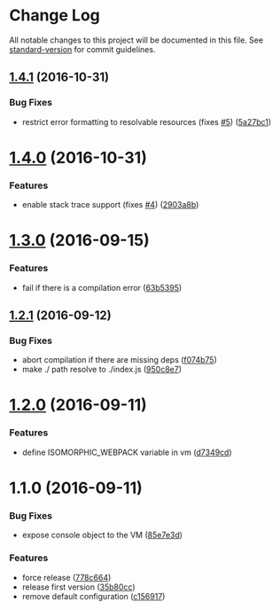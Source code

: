 # Change Log

All notable changes to this project will be documented in this file. See [standard-version](https://github.com/conventional-changelog/standard-version) for commit guidelines.

<a name="1.4.1"></a>
## [1.4.1](https://github.com/gajus/isomorphic-webpack/compare/v1.4.0...v1.4.1) (2016-10-31)


### Bug Fixes

* restrict error formatting to resolvable resources (fixes [#5](https://github.com/gajus/isomorphic-webpack/issues/5)) ([5a27bc1](https://github.com/gajus/isomorphic-webpack/commit/5a27bc1))



<a name="1.4.0"></a>
# [1.4.0](https://github.com/gajus/isomorphic-webpack/compare/v1.3.0...v1.4.0) (2016-10-31)


### Features

* enable stack trace support (fixes [#4](https://github.com/gajus/isomorphic-webpack/issues/4)) ([2903a8b](https://github.com/gajus/isomorphic-webpack/commit/2903a8b))



<a name="1.3.0"></a>
# [1.3.0](https://github.com/gajus/isomorphic-webpack/compare/v1.2.1...v1.3.0) (2016-09-15)


### Features

* fail if there is a compilation error ([63b5395](https://github.com/gajus/isomorphic-webpack/commit/63b5395))



<a name="1.2.1"></a>
## [1.2.1](https://github.com/gajus/isomorphic-webpack/compare/v1.2.0...v1.2.1) (2016-09-12)


### Bug Fixes

* abort compilation if there are missing deps ([f074b75](https://github.com/gajus/isomorphic-webpack/commit/f074b75))
* make ./ path resolve to ./index.js ([950c8e7](https://github.com/gajus/isomorphic-webpack/commit/950c8e7))



<a name="1.2.0"></a>
# [1.2.0](https://github.com/gajus/isomorphic-webpack/compare/v1.1.0...v1.2.0) (2016-09-11)


### Features

* define ISOMORPHIC_WEBPACK variable in vm ([d7349cd](https://github.com/gajus/isomorphic-webpack/commit/d7349cd))



<a name="1.1.0"></a>
# 1.1.0 (2016-09-11)


### Bug Fixes

* expose console object to the VM ([85e7e3d](https://github.com/gajus/isomorphic-webpack/commit/85e7e3d))


### Features

* force release ([778c664](https://github.com/gajus/isomorphic-webpack/commit/778c664))
* release first version ([35b80cc](https://github.com/gajus/isomorphic-webpack/commit/35b80cc))
* remove default configuration ([c156917](https://github.com/gajus/isomorphic-webpack/commit/c156917))
